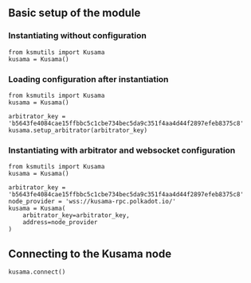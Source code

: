 ## Basic setup of the module

### Instantiating without configuration
```
from ksmutils import Kusama
kusama = Kusama()
```

### Loading configuration after instantiation
```
from ksmutils import Kusama
kusama = Kusama()

arbitrator_key = 'b5643fe4084cae15ffbbc5c1cbe734bec5da9c351f4aa4d44f2897efeb8375c8'
kusama.setup_arbitrator(arbitrator_key)
```

### Instantiating with arbitrator and websocket configuration
```
from ksmutils import Kusama
kusama = Kusama()

arbitrator_key = 'b5643fe4084cae15ffbbc5c1cbe734bec5da9c351f4aa4d44f2897efeb8375c8'
node_provider = 'wss://kusama-rpc.polkadot.io/'
kusama = Kusama(
    arbitrator_key=arbitrator_key,
    address=node_provider
)
```

## Connecting to the Kusama node
```
kusama.connect()
```
